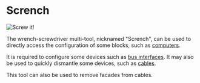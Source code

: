 # Scrench
![Screw it!](item:oc2r:wrench)

The wrench-screwdriver multi-tool, nicknamed "Scrench", can be used to directly access the configuration of some blocks, such as [computers](../block/computer.md).

It is required to configure some devices such as [bus interfaces](../block/bus_interface.md). It may also be used to quickly dismantle some devices, such as [cables](../block/bus_cable.md).

This tool can also be used to remove facades from cables.
